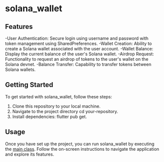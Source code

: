 # solana_wallet

## Features

-User Authentication: Secure login using username and password with token management using SharedPreferences.
-Wallet Creation: Ability to create a Solana wallet associated with the user account.
-Wallet Balance: Display the current balance of the user's Solana wallet.
-Airdrop Request: Functionality to request an airdrop of tokens to the user's wallet on the Solana devnet.
-Balance Transfer: Capability to transfer tokens between Solana wallets.

## Getting Started

To get started with solana_wallet, follow these steps:

1. Clone this repository to your local machine.
2. Navigate to the project directory cd your-repository.
3. Install dependencies: flutter pub get.

## Usage

Once you have set up the project, you can run solana_wallet by executing the [main class](https://github.com/mannai-omar/solana_wallet/blob/main/lib/main.dart). Follow the on-screen instructions to navigate the application and explore its features.




